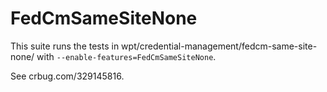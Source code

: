 # FedCmSameSiteNone
This suite runs the tests in wpt/credential-management/fedcm-same-site-none/
with `--enable-features=FedCmSameSiteNone`.

See crbug.com/329145816.
